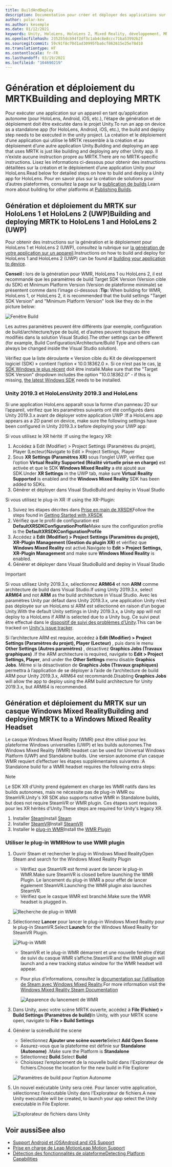 ```yaml
---
title: BuildAndDeploy
description: Documentation pour créer et déployer des applications sur différents appareils.
author: polar-kev
ms.author: kesemple
ms.date: 01/12/2021
keywords: Unity, HoloLens, HoloLens 2, Mixed Reality, développement, MRTK, Visual Studio, Android, iOS
ms.openlocfilehash: 235255dcb94f2df3c1ab4c8e8ccc71ba53992b2f
ms.sourcegitcommit: 59c91f8c70d1ad30995fba6cf862615e25e78d10
ms.translationtype: HT
ms.contentlocale: fr-FR
ms.lasthandoff: 03/19/2021
ms.locfileid: "104690219"
---
```

# <a name="building-and-deploying-mrtk"></a><span data-ttu-id="da537-104">Génération et déploiement du MRTK</span><span class="sxs-lookup"><span data-stu-id="da537-104">Building and deploying MRTK</span></span>

<span data-ttu-id="da537-105">Pour exécuter une application sur un appareil en tant qu’application autonome (pour HoloLens, Android, iOS, etc.), l’étape de génération et de déploiement doit être exécutée dans le projet Unity.</span><span class="sxs-lookup"><span data-stu-id="da537-105">To run an app on device as a standalone app (for HoloLens, Android, iOS, etc.), the build and deploy step needs to be executed in the unity project.</span></span> <span data-ttu-id="da537-106">La création et le déploiement d’une application qui utilise le MRTK ressemble à la création et au déploiement d’une autre application Unity.</span><span class="sxs-lookup"><span data-stu-id="da537-106">Building and deploying an app that uses MRTK is just like building and deploying any other Unity app.</span></span> <span data-ttu-id="da537-107">Il n’existe aucune instruction propre au MRTK.</span><span class="sxs-lookup"><span data-stu-id="da537-107">There are no MRTK-specific instructions.</span></span> <span data-ttu-id="da537-108">Lisez les informations ci-dessous pour obtenir des instructions détaillées sur la création et le déploiement d’une application Unity pour HoloLens.</span><span class="sxs-lookup"><span data-stu-id="da537-108">Read below for detailed steps on how to build and deploy a Unity app for HoloLens.</span></span>  <span data-ttu-id="da537-109">Pour en savoir plus sur la création de solutions pour d’autres plateformes, consultez la page sur la [publication de builds](https://docs.unity3d.com/Manual/PublishingBuilds.html).</span><span class="sxs-lookup"><span data-stu-id="da537-109">Learn more about building for other platforms at [Publishing Builds](https://docs.unity3d.com/Manual/PublishingBuilds.html).</span></span>

## <a name="building-and-deploying-mrtk-to-hololens-1-and-hololens-2-uwp"></a><span data-ttu-id="da537-110">Génération et déploiement du MRTK sur HoloLens 1 et HoloLens 2 (UWP)</span><span class="sxs-lookup"><span data-stu-id="da537-110">Building and deploying MRTK to HoloLens 1 and HoloLens 2 (UWP)</span></span>

<span data-ttu-id="da537-111">Pour obtenir des instructions sur la génération et le déploiement pour HoloLens 1 et HoloLens 2 (UWP), consultez la rubrique sur [la génération de votre application sur un appareil](https://docs.microsoft.com/windows/mixed-reality/mrlearning-base-ch1#build-your-application-to-your-device).</span><span class="sxs-lookup"><span data-stu-id="da537-111">Instructions on how to build and deploy for HoloLens 1 and HoloLens 2 (UWP) can be found at [building your application to device](https://docs.microsoft.com/windows/mixed-reality/mrlearning-base-ch1#build-your-application-to-your-device).</span></span>

<span data-ttu-id="da537-112">**Conseil :** lors de la génération pour WMR, HoloLens 1 ou HoloLens 2, il est recommandé que les paramètres de build Target SDK Version (Version cible du SDK) et Minimum Platform Version (Version de plateforme minimale) se présentent comme dans l’image ci-dessous :</span><span class="sxs-lookup"><span data-stu-id="da537-112">**Tip:** When building for WMR, HoloLens 1, or HoloLens 2, it is recommended that the build settings "Target SDK Version" and "Minimum Platform Version" look like they do in the picture below:</span></span>

![Fenêtre Build](../features/images/getting-started/BuildWindow.png)

<span data-ttu-id="da537-114">Les autres paramètres peuvent être différents (par exemple, configuration de build/architecture/type de build, et d’autres peuvent toujours être modifiés dans la solution Visual Studio).</span><span class="sxs-lookup"><span data-stu-id="da537-114">The other settings can be different (for example, Build Configuration/Architecture/Build Type and others can always be changed inside the Visual Studio solution).</span></span>

<span data-ttu-id="da537-115">Vérifiez que la liste déroulante « Version cible du Kit de développement logiciel (SDK) » contient l’option « 10.0.18362.0 ». Si ce n’est pas le cas, [le SDK Windows le plus récent](https://developer.microsoft.com/windows/downloads/windows-10-sdk) doit être installé.</span><span class="sxs-lookup"><span data-stu-id="da537-115">Make sure that the "Target SDK Version" dropdown includes the option "10.0.18362.0" - if this is missing, [the latest Windows SDK](https://developer.microsoft.com/windows/downloads/windows-10-sdk) needs to be installed.</span></span>

### <a name="unity-20193-and-hololens"></a><span data-ttu-id="da537-116">Unity 2019.3 et HoloLens</span><span class="sxs-lookup"><span data-stu-id="da537-116">Unity 2019.3 and HoloLens</span></span>

<span data-ttu-id="da537-117">Si une application HoloLens apparaît sous la forme d’un panneau 2D sur l’appareil, vérifiez que les paramètres suivants ont été configurés dans Unity 2019.3.x avant de déployer votre application UWP :</span><span class="sxs-lookup"><span data-stu-id="da537-117">If a HoloLens app appears as a 2D panel on device, make sure the following settings have been configured in Unity 2019.3.x before deploying your UWP app:</span></span>

<span data-ttu-id="da537-118">Si vous utilisez le XR hérité :</span><span class="sxs-lookup"><span data-stu-id="da537-118">If using the legacy XR:</span></span>

1. <span data-ttu-id="da537-119">Accédez à Edit (Modifier) > Project Settings (Paramètres du projet), Player (Lecteur)</span><span class="sxs-lookup"><span data-stu-id="da537-119">Navigate to Edit > Project Settings, Player</span></span>
1. <span data-ttu-id="da537-120">Sous **XR Settings (Paramètres XR)** sous l’onglet UWP, vérifiez que l’option **Virtual Reality Supported (Réalité virtuelle prise en charge)** est activée et que le SDK **Windows Mixed Reality** a été ajouté aux SDK.</span><span class="sxs-lookup"><span data-stu-id="da537-120">Under **XR Settings** in the UWP tab, make sure **Virtual Reality Supported** is enabled and the **Windows Mixed Reality** SDK has been added to SDKs.</span></span>
1. <span data-ttu-id="da537-121">Générer et déployer dans Visual Studio</span><span class="sxs-lookup"><span data-stu-id="da537-121">Build and deploy in Visual Studio</span></span>

<span data-ttu-id="da537-122">Si vous utilisez le plug-in XR :</span><span class="sxs-lookup"><span data-stu-id="da537-122">If using the XR-Plugin:</span></span>

1. <span data-ttu-id="da537-123">Suivez les étapes décrites dans [Prise en main de XRSDK](../configuration/getting-started-with-mrtk-and-xrsdk.md)</span><span class="sxs-lookup"><span data-stu-id="da537-123">Follow the steps found in [Getting Started with XRSDK](../configuration/getting-started-with-mrtk-and-xrsdk.md)</span></span>
1. <span data-ttu-id="da537-124">Vérifiez que le profil de configuration est **DefaultXRSDKConfigurationProfile**</span><span class="sxs-lookup"><span data-stu-id="da537-124">Make sure the configuration profile is the **DefaultXRSDKConfigurationProfile**</span></span>
1. <span data-ttu-id="da537-125">Accédez à **Edit (Modifier) > Project Settings (Paramètres du projet), XR-Plugin Management (Gestion du plugin XR)** et vérifiez que **Windows Mixed Reality** est activé.</span><span class="sxs-lookup"><span data-stu-id="da537-125">Navigate to **Edit > Project Settings, XR-Plugin Management** and make sure **Windows Mixed Reality** is enabled.</span></span>
1. <span data-ttu-id="da537-126">Générer et déployer dans Visual Studio</span><span class="sxs-lookup"><span data-stu-id="da537-126">Build and deploy in Visual Studio</span></span>

>[!IMPORTANT]
> <span data-ttu-id="da537-127">Si vous utilisez Unity 2019.3.x, sélectionnez **ARM64** et non **ARM** comme architecture de build dans Visual Studio.</span><span class="sxs-lookup"><span data-stu-id="da537-127">If using Unity 2019.3.x, select **ARM64** and not **ARM** as the build architecture in Visual Studio.</span></span> <span data-ttu-id="da537-128">Avec les paramètres Unity par défaut dans Unity 2019.3.x, une application Unity n’est pas déployée sur un HoloLens si ARM est sélectionné en raison d’un bogue Unity.</span><span class="sxs-lookup"><span data-stu-id="da537-128">With the default Unity settings in Unity 2019.3.x, a Unity app will not deploy to a HoloLens if ARM is selected due to a Unity bug.</span></span> <span data-ttu-id="da537-129">Ce suivi peut être effectué dans le [dispositif de suivi des problèmes d’Unity](https://issuetracker.unity3d.com/issues/enabling-graphics-jobs-in-2019-dot-3-x-results-in-a-crash-or-nothing-rendering-on-hololens-2).</span><span class="sxs-lookup"><span data-stu-id="da537-129">This can be tracked on [Unity's issue tracker](https://issuetracker.unity3d.com/issues/enabling-graphics-jobs-in-2019-dot-3-x-results-in-a-crash-or-nothing-rendering-on-hololens-2).</span></span>
>
> <span data-ttu-id="da537-130">Si l’architecture ARM est requise, accédez à **Edit (Modifier) > Project Settings (Paramètres du projet), Player (Lecteur)** , puis dans le menu **Other Settings (Autres paramètres)** , désactivez **Graphics Jobs (Travaux graphiques)** .</span><span class="sxs-lookup"><span data-stu-id="da537-130">If the ARM architecture is required, navigate to **Edit > Project Settings, Player**, and under the **Other Settings** menu disable **Graphics Jobs**.</span></span> <span data-ttu-id="da537-131">Même si la désactivation de **Graphics Jobs (Travaux graphiques)** permettra à l’application de se déployer à l’aide de l’architecture de build ARM pour Unity 2019.3.x, ARM64 est recommandé.</span><span class="sxs-lookup"><span data-stu-id="da537-131">Disabling **Graphics Jobs** will allow the app to deploy using the ARM build architecture for Unity 2019.3.x, but ARM64 is recommended.</span></span>

## <a name="building-and-deploying-mrtk-to-a-windows-mixed-reality-headset"></a><span data-ttu-id="da537-132">Génération et déploiement du MRTK sur un casque Windows Mixed Reality</span><span class="sxs-lookup"><span data-stu-id="da537-132">Building and deploying MRTK to a Windows Mixed Reality Headset</span></span>

<span data-ttu-id="da537-133">Le casque Windows Mixed Reality (WMR) peut être utilisé pour les plateforme Windows universelles (UWP) et les builds autonomes.</span><span class="sxs-lookup"><span data-stu-id="da537-133">The Windows Mixed Reality (WMR) headset can be used for Universal Windows Platform (UWP) and Standalone builds.</span></span>  <span data-ttu-id="da537-134">Une version autonome d’un casque WMR requiert d’effectuer les étapes supplémentaires suivantes :</span><span class="sxs-lookup"><span data-stu-id="da537-134">A Standalone build for a WMR headset requires the following extra steps:</span></span>

> [!NOTE]
> <span data-ttu-id="da537-135">Le SDK XR d’Unity prend également en charge les WMR natifs dans les builds autonomes, mais ne nécessite pas de plug-in WMR ou SteamVR.</span><span class="sxs-lookup"><span data-stu-id="da537-135">Unity's XR SDK also supports native WMR in Standalone builds, but does not require SteamVR or WMR plugin.</span></span> <span data-ttu-id="da537-136">Ces étapes sont requises pour les XR hérités d’Unity.</span><span class="sxs-lookup"><span data-stu-id="da537-136">These steps are required for Unity's legacy XR.</span></span>

1. <span data-ttu-id="da537-137">Installer [Steam](https://store.steampowered.com/about/)</span><span class="sxs-lookup"><span data-stu-id="da537-137">Install [Steam](https://store.steampowered.com/about/)</span></span>
1. <span data-ttu-id="da537-138">Installer [SteamVR](https://store.steampowered.com/app/250820/SteamVR/)</span><span class="sxs-lookup"><span data-stu-id="da537-138">Install [SteamVR](https://store.steampowered.com/app/250820/SteamVR/)</span></span>
1. <span data-ttu-id="da537-139">Installer le [plug-in WMR](https://store.steampowered.com/app/719950/Windows_Mixed_Reality_for_SteamVR/)</span><span class="sxs-lookup"><span data-stu-id="da537-139">Install the [WMR Plugin](https://store.steampowered.com/app/719950/Windows_Mixed_Reality_for_SteamVR/)</span></span>

### <a name="how-to-use-wmr-plugin"></a><span data-ttu-id="da537-140">Utiliser le plug-in WMR</span><span class="sxs-lookup"><span data-stu-id="da537-140">How to use WMR plugin</span></span>

1. <span data-ttu-id="da537-141">Ouvrir Steam et rechercher le plug-in Windows Mixed Reality</span><span class="sxs-lookup"><span data-stu-id="da537-141">Open Steam and search for the Windows Mixed Reality Plugin</span></span>
    - <span data-ttu-id="da537-142">Vérifiez que SteamVR est fermé avant de lancer le plug-in WMR.</span><span class="sxs-lookup"><span data-stu-id="da537-142">Make sure SteamVR is closed before launching the WMR Plugin.</span></span> <span data-ttu-id="da537-143">Le lancement du plug-in WMR a pour effet de lancer également SteamVR.</span><span class="sxs-lookup"><span data-stu-id="da537-143">Launching the WMR plugin also launches SteamVR.</span></span>
    - <span data-ttu-id="da537-144">Vérifiez que le casque WMR est branché.</span><span class="sxs-lookup"><span data-stu-id="da537-144">Make sure the WMR headset is plugged in.</span></span>

    ![Recherche de plug-in WMR](../features/images/build-deploy/WMR/SteamSearchWMRPlugin.png)

1. <span data-ttu-id="da537-146">Sélectionnez **Lancer** pour lancer le plug-in Windows Mixed Reality pour le plug-in SteamVR.</span><span class="sxs-lookup"><span data-stu-id="da537-146">Select **Launch** for the Windows Mixed Reality for SteamVR Plugin.</span></span>

    ![Plug-in WMR](../features/images/build-deploy/WMR/WMRPlugin.png)

    - <span data-ttu-id="da537-148">SteamVR et le plug-in WMR démarrent et une nouvelle fenêtre d’état de suivi du casque WMR s’affiche.</span><span class="sxs-lookup"><span data-stu-id="da537-148">SteamVR and the WMR plugin will launch and a new tracking status window for the WMR headset will appear.</span></span>
    - <span data-ttu-id="da537-149">Pour plus d’informations, consultez la [documentation sur l’utilisation de Steam avec Windows Mixed Reality](https://support.microsoft.com/help/4053622/windows-10-play-steamvr-games-in-windows-mixed-reality).</span><span class="sxs-lookup"><span data-stu-id="da537-149">For more information visit the [Windows Mixed Reality Steam Documentation](https://support.microsoft.com/help/4053622/windows-10-play-steamvr-games-in-windows-mixed-reality)</span></span>

        ![Apparence du lancement de WMR](../features/images/build-deploy/WMR/WMRPluginActive.png)

1. <span data-ttu-id="da537-151">Dans Unity, avec votre scène MRTK ouverte, accédez à **File (Fichier) > Build Settings (Paramètres de build)**</span><span class="sxs-lookup"><span data-stu-id="da537-151">In Unity, with your MRTK scene open, navigate to **File > Build Settings**</span></span>

1. <span data-ttu-id="da537-152">Générer la scène</span><span class="sxs-lookup"><span data-stu-id="da537-152">Build the scene</span></span>
    - <span data-ttu-id="da537-153">Sélectionnez **Ajouter une scène ouverte**</span><span class="sxs-lookup"><span data-stu-id="da537-153">Select **Add Open Scene**</span></span>
    - <span data-ttu-id="da537-154">Assurez-vous que la plateforme est définie sur **Standalone (Autonome)** .</span><span class="sxs-lookup"><span data-stu-id="da537-154">Make sure the Platform is **Standalone**</span></span>
    - <span data-ttu-id="da537-155">Sélectionnez **Build**.</span><span class="sxs-lookup"><span data-stu-id="da537-155">Select **Build**</span></span>
    - <span data-ttu-id="da537-156">Choisissez l’emplacement de la nouvelle build dans l’Explorateur de fichiers.</span><span class="sxs-lookup"><span data-stu-id="da537-156">Choose the location for the new build in File Explorer</span></span>

    ![Paramètres de build pour l’option Autonome](../features/images/build-deploy/WMR/BuildSettingsStandaloneUnity.png)

1. <span data-ttu-id="da537-158">Un nouvel exécutable Unity sera créé. Pour lancer votre application, sélectionnez l’exécutable Unity dans l’Explorateur de fichiers.</span><span class="sxs-lookup"><span data-stu-id="da537-158">A new Unity executable will be created, to launch your app select the Unity executable in File Explorer.</span></span>

    ![Explorateur de fichiers dans Unity](../features/images/build-deploy/WMR/FileExplorerUnityExe.png)

## <a name="see-also"></a><span data-ttu-id="da537-160">Voir aussi</span><span class="sxs-lookup"><span data-stu-id="da537-160">See also</span></span>

- [<span data-ttu-id="da537-161">Support Android et iOS</span><span class="sxs-lookup"><span data-stu-id="da537-161">Android and iOS Support</span></span>](../features/cross-platform/using-ar-foundation.md)
- [<span data-ttu-id="da537-162">Prise en charge de Leap Motion</span><span class="sxs-lookup"><span data-stu-id="da537-162">Leap Motion Support</span></span>](../features/cross-platform/leap-motion-mrtk.md)
- [<span data-ttu-id="da537-163">Détection des fonctionnalités de plateforme</span><span class="sxs-lookup"><span data-stu-id="da537-163">Detecting Platform Capabilities</span></span>](../features/cross-platform/detecting-platform-capabilities.md)
